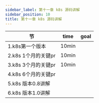 ```yaml
---
sidebar_label: 第十一章 k8s 源码讲解
sidebar_position: 10
title: 第十一章 k8s 源码讲解
---
```


|  节   | time  | goal |
|  ----  | ----  |---- |
| 1.k8s第一个版本| 10min| |
| 2.k8s 1个月的关键pr| 10min| |
| 3.k8s 3个月的关键pr| 10min| |
| 4.k8s 6个月的关键pr| |
| 5.k8s 版本0.8讲解| |
| 6.k8s 版本1.0讲解| |